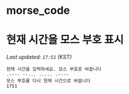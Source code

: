 # morse_code
# 현재 시간을 모스 부호 표시
<!-- MORSE_TIME_START -->
_Last updated: `17:51` (KST)_

```
현재 시간을 입력하세요. 모스 부호로 바꿉니다
.---- --... ..... .----
모스 부호를 다시 현재 시간으로 바꿉니다
1751
```
<!-- MORSE_TIME_END -->
